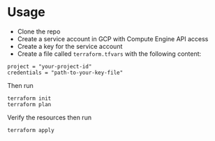 # Usage

- Clone the repo
- Create a service account in GCP with Compute Engine API access
- Create a key for the service account
- Create a file called `terraform.tfvars` with the following content:

```
project = "your-project-id"
credentials = "path-to-your-key-file"
```

Then run
```
terraform init
terraform plan
```
Verify the resources then run
```
terraform apply
```
